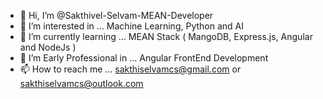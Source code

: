 - 👋 Hi, I’m @Sakthivel-Selvam-MEAN-Developer
- 👀 I’m interested in ... Machine Learning, Python and AI
- 🌱 I’m currently learning ... MEAN Stack ( MangoDB, Express.js, Angular and NodeJs )
- 💞️ I’m Early Professional in ... Angular FrontEnd Development
- 📫 How to reach me ... sakthiselvamcs@gmail.com or sakthiselvamcs@outlook.com 

<!---
Sakthivel-Selvam-MEAN-Developer/Sakthivel-Selvam-MEAN-Developer is a ✨ special ✨ repository because its `README.md` (this file) appears on your GitHub profile.
You can click the Preview link to take a look at your changes.
--->
